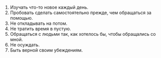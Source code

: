 1. Изучать что-то новое каждый день.
2. Пробовать сделать самостоятельно прежде, чем обращаться за помощью.
3. Не откладывать на потом.
4. Не тратить время в пустую.
5. Обращаться с людьми так, как хотелось бы, чтобы обращались со мной.
6. Не осуждать.
7. Быть верной своим убеждениям.
